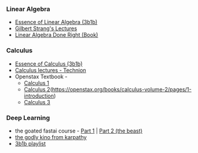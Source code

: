### Linear Algebra
- [Essence of Linear Algebra (3b1b)](https://www.youtube.com/playlist?list=PLZHQObOWTQDPD3MizzM2xVFitgF8hE_ab)
- [Gilbert Strang's Lectures](https://www.youtube.com/playlist?list=PL49CF3715CB9EF31D)
- [Linear Algebra Done Right (Book)](https://linear.axler.net/LADR4e.pdf)

### Calculus
- [Essence of Calculus (3b1b)](https://www.youtube.com/playlist?list=PLZHQObOWTQDMsr9K-rj53DwVRMYO3t5Yr)
- [Calculus lectures - Technion](https://www.youtube.com/playlist?list=PLW3u28VuDAHJymExTBCNnaI6TymzRGsUV)
- Openstax Textbook - 
	- [Calculus 1](https://openstax.org/books/calculus-volume-1/pages/1-introduction)
	- [Calculus 2]()(https://openstax.org/books/calculus-volume-2/pages/1-introduction)
	- [Calculus 3](https://openstax.org/books/calculus-volume-3/pages/1-introduction)

### Deep Learning
- the goated fastai course - [Part 1](https://www.youtube.com/playlist?list=PLfYUBJiXbdtSvpQjSnJJ_PmDQB_VyT5iU) | [Part 2 (the beast)](https://www.youtube.com/playlist?list=PLfYUBJiXbdtRUvTUYpLdfHHp9a58nWVXP)
- [the godly kino from karpathy](https://www.youtube.com/playlist?list=PLAqhIrjkxbuWI23v9cThsA9GvCAUhRvKZ) 
- [3b1b playlist](https://www.youtube.com/playlist?list=PLZHQObOWTQDNU6R1_67000Dx_ZCJB-3pi)

